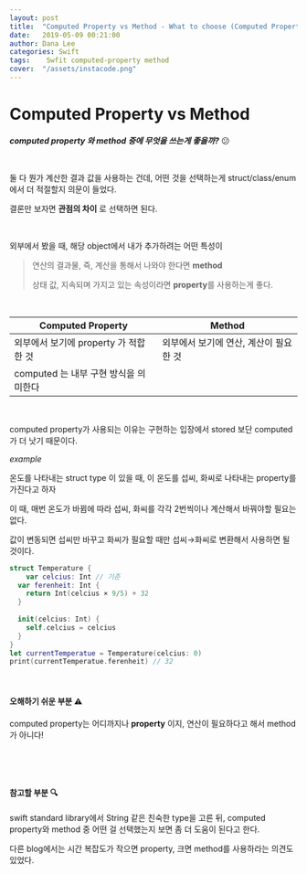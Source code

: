 ```yaml
---
layout: post
title:  "Computed Property vs Method - What to choose (Computed Property와 Method 중에 무엇을 써야 할까?)"
date:   2019-05-09 00:21:00
author: Dana Lee
categories: Swift 
tags:    Swfit computed-property method 
cover:  "/assets/instacode.png"
---
```


# Computed Property  vs  Method

**_computed property 와 method 중에 무엇을 쓰는게 좋을까?_** :confused:

&nbsp;

둘 다 뭔가 계산한 결과 값을 사용하는 건데, 어떤 것을 선택하는게 struct/class/enum에서 더 적절할지 의문이 들었다.

결론만 보자면 **관점의 차이** 로 선택하면 된다.

&nbsp;

외부에서 봤을 때, 해당 object에서 내가 추가하려는 어떤 특성이

> 연산의 결과물, 즉, 계산을 통해서 나와야 한다면 **method** <br>
>
> 상태 값, 지속되며 가지고 있는 속성이라면 **property**를 사용하는게 좋다.

&nbsp;

| Computed Property                     | Method                                 |
| ------------------------------------- | -------------------------------------- |
| 외부에서 보기에 property 가 적합한 것 | 외부에서 보기에 연산, 계산이 필요한 것 |
| computed 는 내부 구현 방식을 의미한다 |                                        |

&nbsp;

computed property가 사용되는 이유는 구현하는 입장에서 stored 보단 computed가 더 낫기 때문이다.

_example_

온도를 나타내는 struct type 이 있을 때, 이 온도를 섭씨, 화씨로 나타내는 property를 가진다고 하자

이 때, 매번 온도가 바뀜에 따라 섭씨, 화씨를 각각 2번씩이나 계산해서 바꿔야할 필요는 없다.

값이 변동되면 섭씨만 바꾸고 화씨가 필요할 때만 섭씨→화씨로 변환해서 사용하면 될 것이다.

```swift
struct Temperature {
	var celcius: Int // 기준
  var ferenheit: Int {
    return Int(celcius × 9/5) + 32
  }
  
  init(celcius: Int) {
    self.celcius = celcius
  }
}
let currentTemperatue = Temperature(celcius: 0)
print(currentTemperatue.ferenheit) // 32
```

&nbsp;

#### 오해하기 쉬운 부분 :warning:

computed property는 어디까지나 **property** 이지, 연산이 필요하다고 해서 method 가 아니다!

&nbsp;

&nbsp;

#### 참고할 부분 :mag:

swift standard library에서 String 같은 친숙한 type을 고른 뒤, computed property와 method 중 어떤 걸 선택했는지 보면 좀 더 도움이 된다고 한다.

다른 blog에서는 시간 복잡도가 작으면 property, 크면 method를 사용하라는 의견도 있었다.

&nbsp;

&nbsp;

&nbsp;